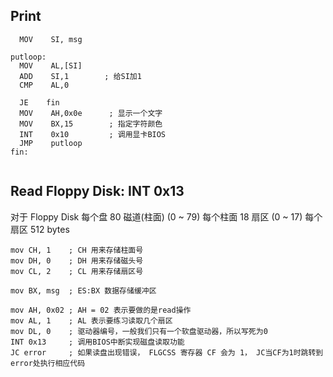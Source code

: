 
## Print 
```
  MOV    SI, msg
  
putloop:
  MOV    AL,[SI]
  ADD    SI,1        ; 给SI加1
  CMP    AL,0

  JE    fin
  MOV    AH,0x0e      ; 显示一个文字
  MOV    BX,15        ; 指定字符颜色
  INT    0x10         ; 调用显卡BIOS
  JMP    putloop
fin:
  
```

## Read Floppy Disk: INT 0x13
对于 Floppy Disk
每个盘   80  磁道(柱面) (0 ~ 79)
每个柱面 18  扇区       (0 ~ 17)
每个扇区 512 bytes

```
mov CH, 1    ; CH 用来存储柱面号
mov DH, 0    ; DH 用来存储磁头号
mov CL, 2    ; CL 用来存储扇区号

mov BX, msg  ; ES:BX 数据存储缓冲区

mov AH, 0x02 ; AH = 02 表示要做的是read操作
mov AL, 1    ; AL 表示要练习读取几个扇区
mov DL, 0    ; 驱动器编号，一般我们只有一个软盘驱动器，所以写死为0
INT 0x13     ; 调用BIOS中断实现磁盘读取功能
JC error     ; 如果读盘出现错误， FLGCSS 寄存器 CF 会为 1， JC当CF为1时跳转到error处执行相应代码
```
